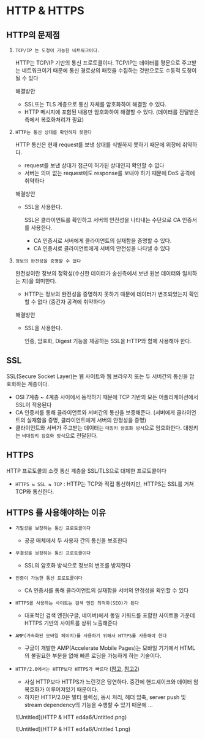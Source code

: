 # HTTP & HTTPS

## HTTP의 문제점

1. `TCP/IP 는 도청이 가능한 네트워크이다.`
    
    HTTP는 TCP/IP 기반의 통신 프로토콜이다. TCP/IP는 데이터를 평문으로 주고받는 네트워크이기 때문에 통신 경로상의 패킷을 수집하는 것만으로도 수동적 도청이 될 수 있다
    
    해결방안
    
    - SSL또는 TLS 계층으로 통신 자체를 암호화하여 해결할 수 있다.
    - HTTP 메시지에 포함된 내용만 암호화하여 해결할 수 있다. (데이터를 전달받은 측에서 복호화처리가 필요)
2. `HTTP는 통신 상대를 확인하지 못한다`
    
    HTTP 통신은 현재 request를 보낸 상대를 식별하지 못하기 때문에 위장에 취약하다.
    
    - request를 보낸 상대가 접근이 허가된 상대인지 확인할 수 없다
    - 서버는 의미 없는 request에도 response를 보내야 하기 때문에 DoS 공격에 취약하다
    
    해결방안
    
    - SSL을 사용한다.
        
        SSL은 클라이언트를 확인하고 서버의 안전성을 나타내는 수단으로 CA 인증서를 사용한다. 
        
        - CA 인증서로 서버에게 클라이언트의 실재함을 증명할 수 있다.
        - CA 인증서로 클라이언트에게 서버의 안전성을 나타낼 수 있다
3. `정보의 완전성을 증명할 수 없다`
    
    완전성이란 정보의 정확성(수신한 데이터가 송신측에서 보낸 원본 데이터와 일치하는 지)을 의미한다.
    
    - HTTP는 정보의 완전성을 증명하지 못하기 때문에 데이터가 변조되었는지 확인할 수 없다 (중간자 공격에 취약하다)
    
    해결방안
    
    - SSL을 사용한다.
        
        인증, 암호화, Digest 기능을 제공하는 SSL을 HTTP와 함께 사용해야 한다.
        

## SSL

SSL(Secure Socket Layer)는 웹 사이트와 웹 브라우저 또는 두 서버간의 통신을 암호화하는 계층이다.

- OSI 7계층 ~ 4계층 사이에서 동작하기 때문에 TCP 기반의 모든 어플리케이션에서 SSL이 적용된다
- CA 인증서를 통해 클라이언트와 서버간의 통신을 보증해준다. (서버에게 클라이언트의 실재함을 증명, 클라이언트에게 서버의 안정성을 증명)
- 클라이언트와 서버가 주고받는 데이터는 `대칭키 암호화 방식`으로 암호화한다. 대칭키는 `비대칭키 암호화 방식`으로 전달된다.

## HTTPS

HTTP 프로토콜의 소켓 통신 계층을 SSL/TLS으로 대체한 프로토콜이다

- `HTTPS ⇆ SSL ⇆ TCP` : HTTP는 TCP와 직접 통신하지만, HTTPS는 SSL를 거쳐 TCP와 통신한다.

## HTTPS 를 사용해야하는 이유

- `기밀성을 보장하는 통신 프로토콜이다`
    - 공공 매체에서 두 사용자 간의 통신을 보호한다
- `무결성을 보장하는 통신 프로토콜이다`
    - SSL의 암호화 방식으로 정보의 변조를 방지한다
- `인증이 가능한 통신 프로토콜이다`
    - CA 인증서를 통해 클라이언트의 실재함을 서버의 안정성을 확인할 수 있다
- `HTTPS를 사용하는 사이트는 검색 엔진 최적화(SEO)가 된다`
    - 대표적인 검색 엔진(구글, 네이버)에서 동일 키워드를 포함한 사이트들 가운데 HTTPS 기반의 사이트를 상위 노출해준다
- `AMP(가속화된 모바일 페이지)를 사용하기 위해서 HTTPS를 사용해야 한다`
    - 구글이 개발한 AMP(Accelerate Mobile Pages)는 모바일 기기에서 HTML의 불필요한 부분을 없애 빠른 로딩을 가능하게 하는 기술이다.
- `HTTP/2.0에서는 HTTP보다 HTTPS가 빠르다` ([참고](https://www.httpvshttps.com/), [참고2](https://tech.ssut.me/https-is-faster-than-http/))
    - 사실 HTTP보다 HTTPS가 느린것은 당연하다. 중간에 핸드셰이크와 데이터 암복호화가 이루어져있기 때문이다.
    - 하지만 HTTP/2.0은 멀티 플렉싱, 동시 처리, 헤더 압축, server push 및 stream dependency의 기능을 수행할 수 있기 때문에 ...
    
    ![Untitled](HTTP & HTT ed4a6/Untitled.png)
    
    ![Untitled](HTTP & HTT ed4a6/Untitled 1.png)